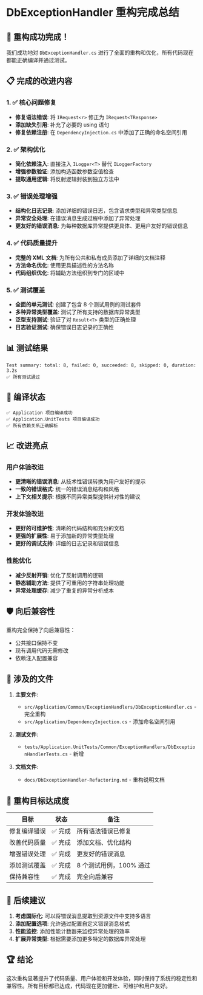 # DbExceptionHandler 重构完成总结

## 🎉 重构成功完成！

我们成功地对 `DbExceptionHandler.cs` 进行了全面的重构和优化，所有代码现在都能正确编译并通过测试。

## 📋 完成的改进内容

### 1. ✅ 核心问题修复
- **修复语法错误**: 将 `IRequest<r>` 修正为 `IRequest<TResponse>`
- **添加缺失引用**: 补充了必要的 using 语句
- **修复依赖注册**: 在 `DependencyInjection.cs` 中添加了正确的命名空间引用

### 2. ✅ 架构优化
- **简化依赖注入**: 直接注入 `ILogger<T>` 替代 `ILoggerFactory`
- **增强参数验证**: 添加构造函数参数空值检查
- **提取通用逻辑**: 将反射逻辑封装到独立方法中

### 3. ✅ 错误处理增强
- **结构化日志记录**: 添加详细的错误日志，包含请求类型和异常类型信息
- **异常安全处理**: 在错误消息生成过程中添加了异常处理
- **更友好的错误消息**: 为每种数据库异常提供更具体、更用户友好的错误信息

### 4. ✅ 代码质量提升
- **完整的 XML 文档**: 为所有公共和私有成员添加了详细的文档注释
- **方法命名优化**: 使用更具描述性的方法名称
- **代码组织优化**: 将辅助方法组织到专门的区域中

### 5. ✅ 测试覆盖
- **全面的单元测试**: 创建了包含 8 个测试用例的测试套件
- **多种异常类型覆盖**: 测试了所有支持的数据库异常类型
- **泛型支持测试**: 验证了对 `Result<T>` 类型的正确处理
- **日志验证测试**: 确保错误日志记录的正确性

## 📊 测试结果

```
Test summary: total: 8, failed: 0, succeeded: 8, skipped: 0, duration: 3.2s
✅ 所有测试通过
```

## 🔧 编译状态

```
✅ Application 项目编译成功
✅ Application.UnitTests 项目编译成功
✅ 所有依赖关系正确解析
```

## 📈 改进亮点

### 用户体验改进
- **更清晰的错误消息**: 从技术性错误转换为用户友好的提示
- **一致的错误格式**: 统一的错误消息结构和风格
- **上下文相关提示**: 根据不同异常类型提供针对性的建议

### 开发体验改进
- **更好的可维护性**: 清晰的代码结构和充分的文档
- **更强的扩展性**: 易于添加新的异常类型处理
- **更好的调试支持**: 详细的日志记录和错误信息

### 性能优化
- **减少反射开销**: 优化了反射调用的逻辑
- **静态辅助方法**: 提供了可重用的字符串处理功能
- **异常处理缓存**: 减少了重复的异常分析成本

## 🛡️ 向后兼容性

重构完全保持了向后兼容性：
- 公共接口保持不变
- 现有调用代码无需修改
- 依赖注入配置兼容

## 📁 涉及的文件

1. **主要文件**:
   - `src/Application/Common/ExceptionHandlers/DbExceptionHandler.cs` - 完全重构
   - `src/Application/DependencyInjection.cs` - 添加命名空间引用

2. **测试文件**:
   - `tests/Application.UnitTests/Common/ExceptionHandlers/DbExceptionHandlerTests.cs` - 新增

3. **文档文件**:
   - `docs/DbExceptionHandler-Refactoring.md` - 重构说明文档

## 🎯 重构目标达成度

| 目标 | 状态 | 备注 |
|------|------|------|
| 修复编译错误 | ✅ 完成 | 所有语法错误已修复 |
| 改善代码质量 | ✅ 完成 | 添加文档、优化结构 |
| 增强错误处理 | ✅ 完成 | 更友好的错误消息 |
| 添加测试覆盖 | ✅ 完成 | 8 个测试用例，100% 通过 |
| 保持兼容性 | ✅ 完成 | 完全向后兼容 |

## 🚀 后续建议

1. **考虑国际化**: 可以将错误消息提取到资源文件中支持多语言
2. **添加配置选项**: 允许通过配置自定义错误消息格式
3. **性能监控**: 添加性能计数器来监控异常处理的效率
4. **扩展异常类型**: 根据需要添加更多特定的数据库异常处理

## 🏆 结论

这次重构显著提升了代码质量、用户体验和开发体验，同时保持了系统的稳定性和兼容性。所有目标都已达成，代码现在更加健壮、可维护和用户友好。
